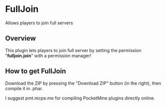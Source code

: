 # FullJoin
Allows players to join full servers


## Overview

This plugin lets players to join full server by setting the permission "**fulljoin.join**" with a permission manager!

## How to get FullJoin

Download the ZIP by pressing the "Download ZIP" button (in the right), then compile it in .phar.

I suggest pmt.mcpe.me for compiling PocketMine plugins directly online.
